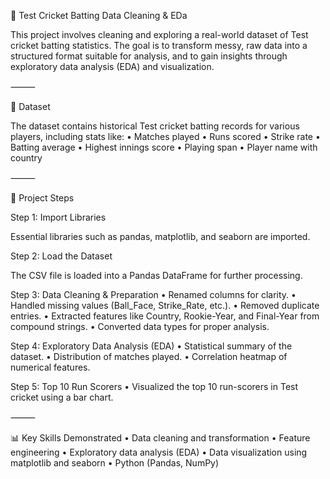 🏏 Test Cricket Batting Data Cleaning & EDa

This project involves cleaning and exploring a real-world dataset of Test cricket batting statistics. The goal is to transform messy, raw data into a structured format suitable for analysis, and to gain insights through exploratory data analysis (EDA) and visualization.

⸻

📁 Dataset

The dataset contains historical Test cricket batting records for various players, including stats like:
	•	Matches played
	•	Runs scored
	•	Strike rate
	•	Batting average
	•	Highest innings score
	•	Playing span
	•	Player name with country

⸻

🚀 Project Steps

Step 1: Import Libraries

Essential libraries such as pandas, matplotlib, and seaborn are imported.

Step 2: Load the Dataset

The CSV file is loaded into a Pandas DataFrame for further processing.

Step 3: Data Cleaning & Preparation
	•	Renamed columns for clarity.
	•	Handled missing values (Ball_Face, Strike_Rate, etc.).
	•	Removed duplicate entries.
	•	Extracted features like Country, Rookie-Year, and Final-Year from compound strings.
	•	Converted data types for proper analysis.

Step 4: Exploratory Data Analysis (EDA)
	•	Statistical summary of the dataset.
	•	Distribution of matches played.
	•	Correlation heatmap of numerical features.

Step 5: Top 10 Run Scorers
	•	Visualized the top 10 run-scorers in Test cricket using a bar chart.

⸻

📊 Key Skills Demonstrated
	•	Data cleaning and transformation
	•	Feature engineering
	•	Exploratory data analysis (EDA)
	•	Data visualization using matplotlib and seaborn
	•	Python (Pandas, NumPy)
